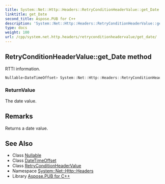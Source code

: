 ```yaml
---
title: System::Net::Http::Headers::RetryConditionHeaderValue::get_Date method
linktitle: get_Date
second_title: Aspose.PUB for C++
description: 'System::Net::Http::Headers::RetryConditionHeaderValue::get_Date method. RTTI information in C++.'
type: docs
weight: 100
url: /cpp/system.net.http.headers/retryconditionheadervalue/get_date/
---
```

## RetryConditionHeaderValue::get_Date method


RTTI information.

```cpp
Nullable<DateTimeOffset> System::Net::Http::Headers::RetryConditionHeaderValue::get_Date()
```


### ReturnValue

The date value.
## Remarks


Returns a date value. 
## See Also

* Class [Nullable](../../../system/nullable/)
* Class [DateTimeOffset](../../../system/datetimeoffset/)
* Class [RetryConditionHeaderValue](../)
* Namespace [System::Net::Http::Headers](../../)
* Library [Aspose.PUB for C++](../../../)
